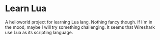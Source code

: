 # Learn Lua

A helloworld project for learning Lua lang. Nothing fancy though. If I'm in the
mood, maybe I will try something challenging. It seems that Wireshark use Lua
as its scripting language.
